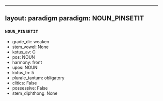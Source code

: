 
---
layout: paradigm
paradigm: NOUN_PINSETIT
---
### ` NOUN_PINSETIT `


* grade_dir: weaken
* stem_vowel: None
* kotus_av: C
* pos: NOUN
* harmony: front
* upos: NOUN
* kotus_tn: 5
* plurale_tantum: obligatory
* clitics: False
* possessive: False
* stem_diphthong: None
